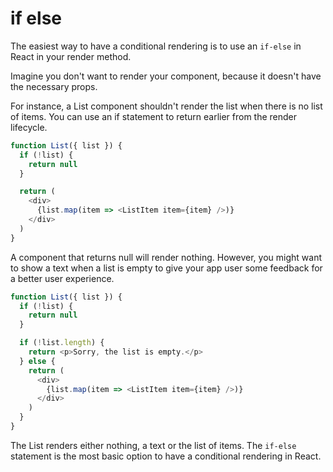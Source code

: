 # if else

The easiest way to have a conditional rendering is to use an `if-else` in React in your render method. 

Imagine you don't want to render your component, because it doesn't have the necessary props.

For instance, a List component shouldn't render the list when there is no list of items. You can use an if statement to return earlier from the render lifecycle.

```js
function List({ list }) {
  if (!list) {
    return null
  }

  return (
    <div>
      {list.map(item => <ListItem item={item} />)}
    </div>
  )
}
```

A component that returns null will render nothing. However, you might want to show a text when a list is empty to give your app user some feedback for a better user experience.

```js
function List({ list }) {
  if (!list) {
    return null
  }

  if (!list.length) {
    return <p>Sorry, the list is empty.</p>
  } else {
    return (
      <div>
        {list.map(item => <ListItem item={item} />)}
      </div>
    )
  }
}
```

The List renders either nothing, a text or the list of items. The `if-else` statement is the most basic option to have a conditional rendering in React.
